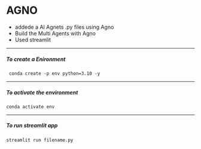 # AGNO
- addede a AI Agnets .py files using Agno
- Build the Multi Agents with Agno
- Used streamlit 
--------------------------------------------------------------------------------------------------------------------------------------------------------------------------------
##### To create a Enironment
```
 conda create -p env python=3.10 -y
```
-----------------------------------------------------------------------------------------------------------------------------------------------------------------------------
##### To activate the environment
```
conda activate env
```
-----------------------------------------------------------------------------------------------------------------------------------------------------------------------------
##### To run streamlit app
```
streamlit run filename.py

```

